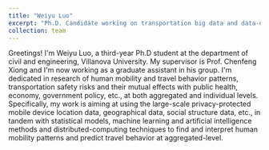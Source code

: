 ```yaml
---
title: "Weiyu Luo"
excerpt: "Ph.D. Candidate working on transportation big data and data-driven methods <br/><img src='/images/portrait-luo.jpg', width: 400px>"
collection: team
---
```


Greetings! I'm Weiyu Luo, a third-year Ph.D student at the department of civil and engineering, Villanova University. My supervisor is Prof. Chenfeng Xiong and I'm now working as a graduate assistant in his group. I'm dedicated in research of human mobility and travel behavior patterns, transportation safety risks and their mutual effects with public health, economy, government policy, etc., at both aggregated and individual levels. Specifically, my work is aiming at using the large-scale privacy-protected mobile device location data, geographical data, social structure data, etc., in tandem with statistical models, machine learning and artificial intelligence methods and distributed-computing techniques to find and interpret human mobility patterns and predict travel behavior at aggregated-level. 
